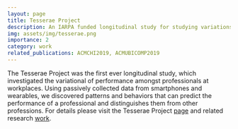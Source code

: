 ```yaml
---
layout: page
title: Tesserae Project
description: An IARPA funded longitudinal study for studying variations in workplace performance among professionals.
img: assets/img/tesserae.png
importance: 2
category: work
related_publications: ACMCHI2019, ACMUBICOMP2019
---
```


The Tesserae Project was the first ever longitudinal study, which investigated the variational of performance 
amongst professionals at workplaces. Using passively collected data from smartphones and wearables,
we discovered patterns and behaviors that can predict the performance of a professional and distinguishes them from
other professions. For details please visit the Tesserae Project <a href="https://tesserae.nd.edu/">page</a> and related research <a href="https://dl.acm.org/doi/10.1145/3328908">work</a>.